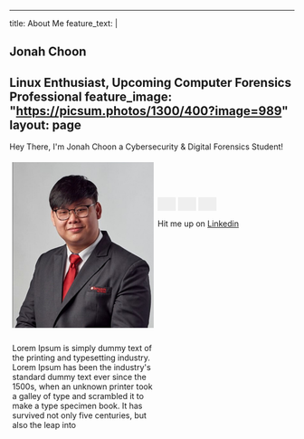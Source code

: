 <link href="https://cdnjs.cloudflare.com/ajax/libs/font-awesome/4.7.0/css/font-awesome.min.css" rel="stylesheet"></link>

---
title: About Me
feature_text: |
  ## Jonah Choon
  Linux Enthusiast, Upcoming Computer Forensics Professional
feature_image: "https://picsum.photos/1300/400?image=989"
layout: page
---

Hey There, I'm Jonah Choon a Cybersecurity & Digital Forensics Student!
<div class="row">
  <div class="column" style="float: left; width: 50%; padding: 5px;">
    <img src="/image/profile.png" alt="Profile Picture" width="250">
  </div>
  <div class="column" style="float: left; width: 50%; padding: 5px;">
    <p> Lorem Ipsum is simply dummy text of the printing and typesetting industry. Lorem Ipsum has been the industry's standard dummy text ever since the 1500s, when an unknown printer took a galley of type and scrambled it to make a type specimen book. It has survived not only five centuries, but also the leap into 
    </p>
  </div>
</div>
<br>
<br>
<br>

<button style="border: none; color: white; padding: 12px 16px; font-size: 16px; cursor: pointer;"><i class="fa fa-facebook"></i></button>
<button style="border: none; color: white; padding: 12px 16px; font-size: 16px; cursor: pointer;"><i class="fa fa-instagram"></i></button>
<button style="border: none; color: white; padding: 12px 16px; font-size: 16px; cursor: pointer;"><i class="fa fa-linkedin-square"></i></button>


Hit me up on <a href="https://www.linkedin.com/in/jonah-choon-528584195" target="_blank">Linkedin</a>

